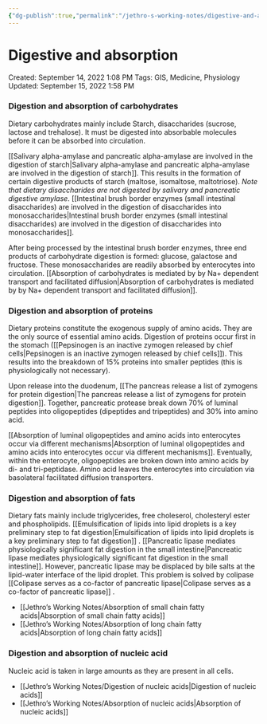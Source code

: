 ```yaml
---
{"dg-publish":true,"permalink":"/jethro-s-working-notes/digestive-and-absorption/","dgPassFrontmatter":true}
---
```



# Digestive and absorption

Created: September 14, 2022 1:08 PM
Tags: GIS, Medicine, Physiology
Updated: September 15, 2022 1:58 PM

### Digestion and absorption of carbohydrates

Dietary carbohydrates mainly include Starch, disaccharides (sucrose, lactose and trehalose). It must be digested into absorbable molecules before it can be absorbed into circulation.

[[Salivary alpha-amylase and pancreatic alpha-amylase are involved in the digestion of starch\|Salivary alpha-amylase and pancreatic alpha-amylase are involved in the digestion of starch]]. This results in the formation of certain digestive products of starch (maltose, isomaltose, maltotriose). *Note that dietary disaccharides are not digested by salivary and pancreatic digestive amylase*. [[Intestinal brush border enzymes (small intestinal disaccharides) are involved in the digestion of disaccharides into monosaccharides\|Intestinal brush border enzymes (small intestinal disaccharides) are involved in the digestion of disaccharides into monosaccharides]]. 

After being processed by the intestinal brush border enzymes, three end products of carbohydrate digestion is formed: glucose, galactose and fructose. These monosaccharides are readily absorbed by enterocytes into circulation. [[Absorption of carbohydrates is mediated by by Na+ dependent transport and facilitated diffusion\|Absorption of carbohydrates is mediated by by Na+ dependent transport and facilitated diffusion]].

### Digestion and absorption of proteins

Dietary proteins constitute the exogenous supply of amino acids. They are the only source of essential amino acids. Digestion of proteins occur first in the stomach ([[Pepsinogen is an inactive zymogen released by chief cells\|Pepsinogen is an inactive zymogen released by chief cells]]). This results into the breakdown of 15% proteins into smaller peptides (this is physiologically not necessary).

Upon release into the duodenum, [[The pancreas release a list of zymogens for protein digestion\|The pancreas release a list of zymogens for protein digestion]]. Together, pancreatic protease break down 70% of luminal peptides into oligopeptides (dipeptides and tripeptides) and 30% into amino acid. 

[[Absorption of luminal oligopeptides and amino acids into enterocytes occur via different mechanisms\|Absorption of luminal oligopeptides and amino acids into enterocytes occur via different mechanisms]]. Eventually, within the enterocyte, oligopeptides are broken down into amino acids by di- and tri-peptidase. Amino acid leaves the enterocytes into circulation via basolateral facilitated diffusion transporters. 

### Digestion and absorption of fats

Dietary fats mainly include triglycerides, free choleserol, cholesteryl ester and phospholipids. [[Emulsification of lipids into lipid droplets is a key preliminary step to fat digestion\|Emulsification of lipids into lipid droplets is a key preliminary step to fat digestion]] . [[Pancreatic lipase mediates physiologically significant fat digestion in the small intestine\|Pancreatic lipase mediates physiologically significant fat digestion in the small intestine]]. However, pancreatic lipase may be displaced by bile salts at the lipid-water interface of the lipid droplet. This problem is solved by colipase [[Colipase serves as a co-factor of pancreatic lipase\|Colipase serves as a co-factor of pancreatic lipase]] .

- [[Jethro’s Working Notes/Absorption of small chain fatty acids\|Absorption of small chain fatty acids]]
- [[Jethro’s Working Notes/Absorption of long chain fatty acids\|Absorption of long chain fatty acids]]

### Digestion and absorption of nucleic acid

Nucleic acid is taken in large amounts as they are present in all cells.

- [[Jethro’s Working Notes/Digestion of nucleic acids\|Digestion of nucleic acids]]
- [[Jethro’s Working Notes/Absorption of nucleic acids\|Absorption of nucleic acids]]